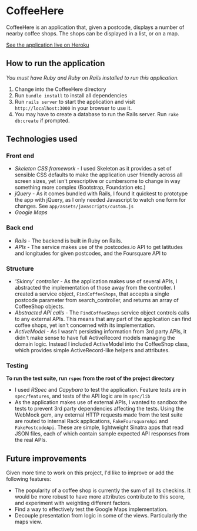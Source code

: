 # CoffeeHere

CoffeeHere is an application that, given a postcode, displays a number of nearby coffee shops. The shops can be displayed in a list, or on a map.

[See the application live on Heroku](https://coffeehere.herokuapp.com)

## How to run the application
*You must have Ruby and Ruby on Rails installed to run this application.*

1. Change into the CoffeeHere directory
2. Run `bundle install` to install all dependencies
3. Run `rails server` to start the application and visit `http://localhost:3000` in your browser to use it.
4. You may have to create a database to run the Rails server. Run `rake db:create` if prompted.

## Technologies used
### Front end
- *Skeleton CSS framework* - I used Skeleton as it provides a set of sensible CSS defaults to make the application user friendly across all screen sizes, yet isn't prescriptive or cumbersome to change in way something more complex (Bootstrap, Foundation etc.)
- *jQuery* - As it comes bundled with Rails, I found it quickest to prototype the app with jQuery, as I only needed Javascript to watch one form for changes. See `app/assets/javascripts/custom.js`
- *Google Maps*

### Back end
- *Rails* - The backend is built in Ruby on Rails.
- *APIs* - The service makes use of the postcodes.io API to get latitudes and longitudes for given postcodes, and the Foursquare API to 

### Structure
- *'Skinny' controller* - As the application makes use of several APIs, I abstracted the implementation of those away from the controller. I created a service object, `FindCoffeeShops`, that accepts a single postcode parameter from search_controller, and returns an array of CoffeeShop objects.
- *Abstracted API calls* - The `FindCoffeeShops` service object controls calls to any external APIs. This means that any part of the application can find coffee shops, yet isn't concerned with its implementation.
- *ActiveModel* - As I wasn't persisting information from 3rd party APIs, it didn't make sense to have full ActiveRecord models managing the domain logic. Instead I included ActiveModel into the CoffeeShop class, which provides simple ActiveRecord-like helpers and attributes.

### Testing
**To run the test suite, run `rspec` from the root of the project directory**

- I used *RSpec* and *Capybara* to test the application. Feature tests are in `spec/features`, and tests of the API logic are in `spec/lib`
- As the application makes use of external APIs, I wanted to sandbox the tests to prevent 3rd party dependencies affecting the tests. Using the WebMock gem, any external HTTP requests made from the test suite are routed to internal Rack applications, `FakeFoursquareApi` and `FakePostcodeApi`. These are simple, lightweight Sinatra apps that read JSON files, each of which contain sample expected API responses from the real APIs.

## Future improvements
Given more time to work on this project, I'd like to improve or add the following features:

- The popularity of a coffee shop is currently the sum of all its checkins. It would be more robust to have more attributes contribute to this score, and experiment with weighting different factors.
- Find a way to effectively test the Google Maps implementation.
- Decouple presentation from logic in some of the views. Particularly the maps view.
